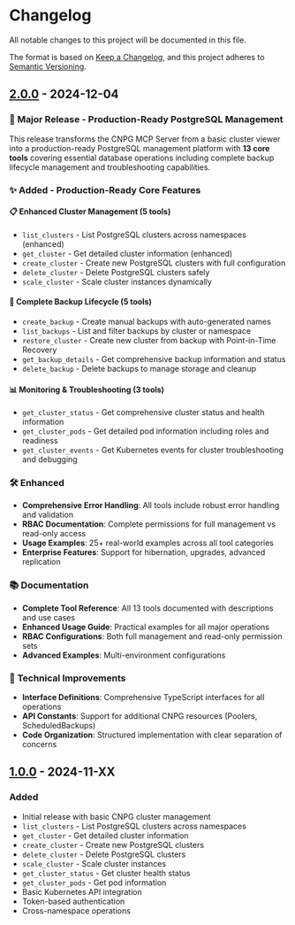 # Changelog

All notable changes to this project will be documented in this file.

The format is based on [Keep a Changelog](https://keepachangelog.com/en/1.0.0/),
and this project adheres to [Semantic Versioning](https://semver.org/spec/v2.0.0.html).

## [2.0.0] - 2024-12-04

### 🚀 Major Release - Production-Ready PostgreSQL Management

This release transforms the CNPG MCP Server from a basic cluster viewer into a production-ready PostgreSQL management platform with **13 core tools** covering essential database operations including complete backup lifecycle management and troubleshooting capabilities.

### ✨ Added - Production-Ready Core Features

#### 📋 **Enhanced Cluster Management (5 tools)**
- `list_clusters` - List PostgreSQL clusters across namespaces (enhanced)
- `get_cluster` - Get detailed cluster information (enhanced)
- `create_cluster` - Create new PostgreSQL clusters with full configuration
- `delete_cluster` - Delete PostgreSQL clusters safely
- `scale_cluster` - Scale cluster instances dynamically

#### 🔄 **Complete Backup Lifecycle (5 tools)**
- `create_backup` - Create manual backups with auto-generated names
- `list_backups` - List and filter backups by cluster or namespace
- `restore_cluster` - Create new cluster from backup with Point-in-Time Recovery
- `get_backup_details` - Get comprehensive backup information and status
- `delete_backup` - Delete backups to manage storage and cleanup

#### 📊 **Monitoring & Troubleshooting (3 tools)**
- `get_cluster_status` - Get comprehensive cluster status and health information
- `get_cluster_pods` - Get detailed pod information including roles and readiness
- `get_cluster_events` - Get Kubernetes events for cluster troubleshooting and debugging

### 🛠 **Enhanced**
- **Comprehensive Error Handling**: All tools include robust error handling and validation
- **RBAC Documentation**: Complete permissions for full management vs read-only access
- **Usage Examples**: 25+ real-world examples across all tool categories
- **Enterprise Features**: Support for hibernation, upgrades, advanced replication

### 📚 **Documentation**
- **Complete Tool Reference**: All 13 tools documented with descriptions and use cases
- **Enhanced Usage Guide**: Practical examples for all major operations
- **RBAC Configurations**: Both full management and read-only permission sets
- **Advanced Examples**: Multi-environment configurations

### 🔧 **Technical Improvements**
- **Interface Definitions**: Comprehensive TypeScript interfaces for all operations
- **API Constants**: Support for additional CNPG resources (Poolers, ScheduledBackups)
- **Code Organization**: Structured implementation with clear separation of concerns

## [1.0.0] - 2024-11-XX

### Added
- Initial release with basic CNPG cluster management
- `list_clusters` - List PostgreSQL clusters across namespaces
- `get_cluster` - Get detailed cluster information
- `create_cluster` - Create new PostgreSQL clusters
- `delete_cluster` - Delete PostgreSQL clusters
- `scale_cluster` - Scale cluster instances
- `get_cluster_status` - Get cluster health status
- `get_cluster_pods` - Get pod information
- Basic Kubernetes API integration
- Token-based authentication
- Cross-namespace operations

[2.0.0]: https://github.com/cuspofaries/cnpg-axians-mcp-server/compare/v1.0.0...v2.0.0
[1.0.0]: https://github.com/cuspofaries/cnpg-axians-mcp-server/releases/tag/v1.0.0